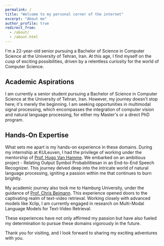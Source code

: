 ```yaml
---
permalink: /
title: "Welcome to my personal corner of the internet"
excerpt: "About me"
author_profile: true
redirect_from: 
  - /about/
  - /about.html
---
```


I'm a 22-year-old senior pursuing a Bachelor of Science in Computer Science at the University of Tehran, Iran. At this age, I find myself on the cusp of exciting possibilities, driven by a relentless curiosity for the world of Computer Science. 

## Academic Aspirations

I am currently a senior student pursuing a Bachelor of Science in Computer Science at the University of Tehran, Iran. However, my journey doesn't stop here; it's merely the beginning. I am seeking opportunities in multimodal signal processing, which encompasses the integration of computer vision and natural language processing, for either my Master's or a direct PhD program.

## Hands-On Expertise

What sets me apart is my hands-on experience in these domains. During my internship at KULeuven, I had the privilege of working under the mentorship of [Prof. Hugo Van Hamme](https://www.kuleuven.be/wieiswie/en/person/00040707). We embarked on an ambitious project - Relating Output Symbol Probabilitiesan in an End-to-End Speech Recognizer. This journey delved deep into the intricate world of natural language processing, igniting a passion within me that continues to burn brightly.

My academic journey also took me to Hamburg University, under the guidance of [Prof. Chris Beimann](https://www.inf.uni-hamburg.de/en/inst/ab/lt/people/chris-biemann.html). This experience opened doors to the captivating realm of text-video retrieval. Working closely with advanced models like Xclip, I am currently engaged in research on Multi-Modal Language Models for Text-Video Retrieval.

These experiences have not only affirmed my passion but have also fueled my determination to pursue these domains vigorously in the future.

Thank you for visiting, and I look forward to sharing my exciting adventures with you.

